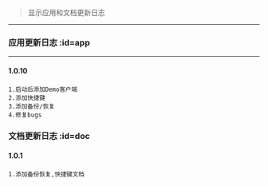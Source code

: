 >显示应用和文档更新日志

---

### 应用更新日志 :id=app

---

#### 1.0.10


```
1.启动后添加Demo客户端
2.添加快捷键
3.添加备份/恢复
4.修复bugs
```


### 文档更新日志 :id=doc

#### 1.0.1

```
1.添加备份恢复,快捷键文档
```